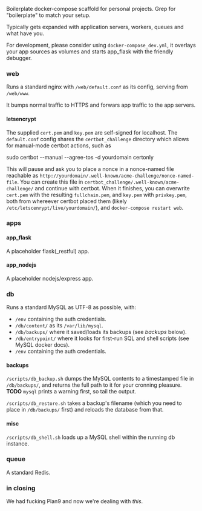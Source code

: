 Boilerplate docker-compose scaffold for personal projects. Grep for "boilerplate" to match your setup.

Typically gets expanded with application servers, workers, queues and what have you.

For development, please consider using `docker-compose_dev.yml`, it overlays your app sources as volumes and starts app_flask with the friendly debugger.

### web

Runs a standard nginx with `/web/default.conf` as its config, serving from `/web/www`.

It bumps normal traffic to HTTPS and forwars app traffic to the app servers.

#### letsencrypt

The supplied `cert.pem` and `key.pem` are self-signed for localhost. The `default.conf` config shares the `certbot_challenge` directory which allows for manual-mode certbot actions, such as

 sudo certbot --manual --agree-tos -d yourdomain certonly

This will pause and ask you to place a nonce in a nonce-named file reachable as `http://yourdomain/.well-known/acme-challenge/nonce-named-file`. You can create this file in `certbot_challenge/.well-known/acme-challenge/` and continue with certbot. When it finishes, you can overwrite `cert.pem` with the resulting `fullchain.pem`, and `key.pem` with `privkey.pem`, both from whereever certbot placed them (likely `/etc/letscenrypt/live/yourdomain/`), and `docker-compose restart web`.

### apps

#### app_flask

A placeholder flask(_restful) app.

#### app_nodejs

A placeholder nodejs/express app.

### db

Runs a standard MySQL as UTF-8 as possible, with:
* `/env` containing the auth credentials.
* `/db/content/` as its `/var/lib/mysql`.
* `/db/backups/` where it saved/loads its backups (see *backups* below).
* `/db/entrypoint/` where it looks for first-run SQL and shell scripts (see MySQL docker docs).
* `/env` containing the auth credentials.

#### backups

`/scripts/db_backup.sh` dumps the MySQL contents to a timestamped file in `/db/backups/`, and returns the full path to it for your cronning pleasure. **TODO** `mysql` prints a warning first, so tail the output.

`/scripts/db_restore.sh` takes a backup's filename (which you need to place in `/db/backups/` first) and reloads the database from that.

#### misc

`/scripts/db_shell.sh` loads up a MySQL shell within the running db instance.

### queue

A standard Redis.

### in closing

We had fucking Plan9 and now we're dealing with _this_.
